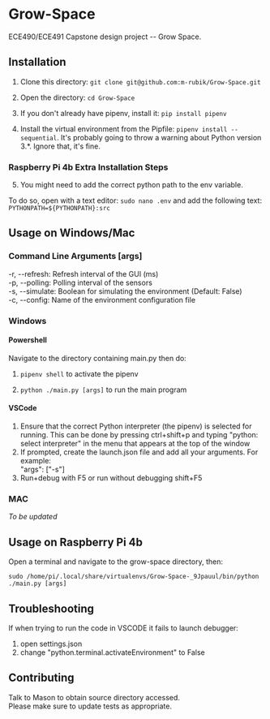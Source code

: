 # Grow-Space

ECE490/ECE491 Capstone design project -- Grow Space.

## Installation
1. Clone this directory:
```git clone git@github.com:m-rubik/Grow-Space.git```

2. Open the directory:
```cd Grow-Space```

3. If you don't already have pipenv, install it:
```pip install pipenv```

4. Install the virtual environment from the Pipfile:
```pipenv install --sequential```. It's probably going to throw a warning about Python version 3.*. Ignore that, it's fine.

### Raspberry Pi 4b Extra Installation Steps

5. You might need to add the correct python path to the env variable. 

To do so, open with a text editor: ```sudo nano .env``` and add the following text: ```PYTHONPATH=${PYTHONPATH}:src```  

## Usage on Windows/Mac

### Command Line Arguments [args]
-r, --refresh: Refresh interval of the GUI (ms)  
-p, --polling: Polling interval of the sensors  
-s, --simulate: Boolean for simulating the environment (Default: False)  
-c, --config: Name of the environment configuration file

### Windows
#### Powershell
Navigate to the directory containing main.py then do:

1. ```pipenv shell``` to activate the pipenv

2. ```python ./main.py [args]``` to run the main program

#### VSCode

1. Ensure that the correct Python interpreter (the pipenv) is selected for running. This can be done by pressing ctrl+shift+p and typing "python: select interpreter" in the menu that appears at the top of the window
2. If prompted, create the launch.json file and add all your arguments. For example:  
"args": ["-s"]
3. Run+debug with F5 or run without debugging shift+F5

### MAC

_To be updated_

## Usage on Raspberry Pi 4b

Open a terminal and navigate to the grow-space directory, then:

```sudo /home/pi/.local/share/virtualenvs/Grow-Space-_9Jpauul/bin/python ./main.py [args]```

## Troubleshooting
If when trying to run the code in VSCODE it fails to launch debugger:
1. open settings.json
2. change "python.terminal.activateEnvironment" to False

## Contributing
Talk to Mason to obtain source directory accessed.  
Please make sure to update tests as appropriate.